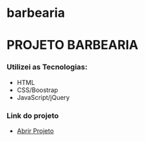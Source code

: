 # barbearia
<h1>PROJETO BARBEARIA</h1>

 <h3>Utilizei as Tecnologias:</h3>
 <ul>
    <li>HTML</li>
    <li>CSS/Boostrap</li>
    <li>JavaScript/jQuery</li>
</ul>
<h3>Link do projeto</h3>
 <ul>
   <li> <a href="https://relaxed-fairy-146e44.netlify.app/">Abrir Projeto</li>
 </ul>  
